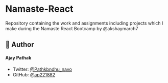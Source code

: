 # Namaste-React

Repository containing the work and assignments including projects which I make during the Namaste React Bootcamp by @akshaymarch7

## 🙇 Author

#### Ajay Pathak

- Twitter: [@Pathkbndhu_navo](https://twitter.com/Pathkbndhu_navo)
- GitHub: [@ap221882](https://github.com/ap221882)
